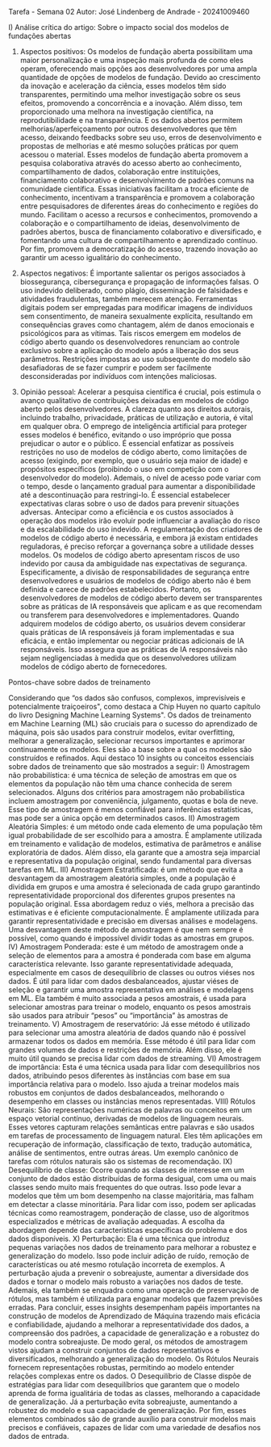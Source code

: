 Tarefa - Semana 02
Autor: José Lindenberg de Andrade - 20241009460

I) Análise crítica do artigo: Sobre o impacto social dos modelos de fundações abertas
1. Aspectos positivos:
Os modelos de fundação aberta possibilitam uma maior personalização e uma inspeção mais profunda de como eles operam, oferecendo mais opções aos desenvolvedores por uma ampla quantidade de opções de modelos de fundação.
Devido ao crescimento da inovação e aceleração da ciência, esses modelos têm sido transparentes, permitindo uma melhor investigação sobre os seus efeitos, promovendo  a concorrência e a inovação. Além disso, tem proporcionado uma melhora na investigação científica, na reprodutibilidade e na transparência. E os dados  abertos permitem melhorias/aperfeiçoamento por outros desenvolvedores que têm acesso, deixando feedbacks sobre seu uso, erros de desenvolvimento e propostas de melhorias e até mesmo soluções práticas por quem acessou o material.
Esses modelos de fundação aberta promovem a pesquisa colaborativa através do acesso aberto ao conhecimento, compartilhamento de dados, colaboração entre instituições, financiamento colaborativo e desenvolvimento de padrões comuns na comunidade científica. Essas iniciativas facilitam a troca eficiente de conhecimento, incentivam a transparência e promovem a colaboração entre pesquisadores de diferentes áreas do conhecimento e regiões do mundo.
Facilitam o acesso a recursos e conhecimentos, promovendo a colaboração e o compartilhamento de ideias, desenvolvimento de padrões abertos, busca de financiamento colaborativo e diversificado, e fomentando uma cultura de compartilhamento e aprendizado contínuo. Por fim, promovem a democratização do acesso, trazendo inovação ao garantir um acesso igualitário do conhecimento.

2. Aspectos negativos:
É importante salientar os perigos associados à biossegurança, cibersegurança e propagação de informações falsas. O uso indevido deliberado, como plágio, disseminação de falsidades e atividades fraudulentas, também merecem atenção. Ferramentas digitais podem ser empregadas para modificar imagens de indivíduos sem consentimento, de maneira sexualmente explícita, resultando em consequências graves como chantagem, além de danos emocionais e psicológicos para as vítimas. Tais riscos emergem em modelos de código aberto quando os desenvolvedores renunciam ao controle exclusivo sobre a aplicação do modelo após a liberação dos seus parâmetros. Restrições impostas ao uso subsequente do modelo são desafiadoras de se fazer cumprir e podem ser facilmente desconsideradas por indivíduos com intenções maliciosas.

3. Opinião pessoal:
Acelerar a pesquisa científica é crucial, pois estimula o avanço qualitativo de contribuições deixadas em modelos de código aberto pelos desenvolvedores. A clareza quanto aos direitos autorais, incluindo trabalho, privacidade, práticas de utilização e autoria, é vital em qualquer obra.
 O emprego de inteligência artificial para proteger esses modelos é benéfico, evitando o uso impróprio que possa prejudicar o autor e o público. É essencial enfatizar as possíveis restrições no uso de modelos de código aberto, como limitações de acesso (exigindo, por exemplo, que o usuário seja maior de idade) e propósitos específicos (proibindo o uso em competição com o desenvolvedor do modelo). Ademais, o nível de acesso pode variar com o tempo, desde o lançamento gradual para aumentar a disponibilidade até a descontinuação para restringi-lo.
É essencial estabelecer expectativas claras sobre o uso de dados para prevenir situações adversas. Antecipar como a eficiência e os custos associados à operação dos modelos irão evoluir pode influenciar a avaliação do risco e da escalabilidade do uso indevido. A regulamentação dos criadores de modelos de código aberto é necessária, e embora já existam entidades reguladoras, é preciso reforçar a governança sobre a utilidade desses modelos.
Os modelos de código aberto apresentam riscos de uso indevido por causa da ambiguidade nas expectativas de segurança. Especificamente, a divisão de responsabilidades de segurança entre desenvolvedores e usuários de modelos de código aberto não é bem definida e carece de padrões estabelecidos. Portanto, os desenvolvedores de modelos de código aberto devem ser transparentes sobre as práticas de IA responsáveis que aplicam e as que recomendam ou transferem para desenvolvedores e implementadores. Quando adquirem modelos de código aberto, os usuários devem considerar quais práticas de IA responsáveis já foram implementadas e sua eficácia, e então implementar ou negociar práticas adicionais de IA responsáveis. Isso assegura que as práticas de IA responsáveis não sejam negligenciadas à medida que os desenvolvedores utilizam modelos de código aberto de fornecedores.

Pontos-chave sobre dados de treinamento

Considerando que “os dados são confusos, complexos, imprevisíveis e potencialmente traiçoeiros", como destaca a Chip Huyen no quarto capítulo do livro Designing Machine Learning Systems". Os dados de treinamento em Machine Learning (ML) são cruciais para o sucesso do aprendizado de máquina, pois são usados para construir modelos, evitar overfitting, melhorar a generalização, selecionar recursos importantes e aprimorar continuamente os modelos. Eles são a base sobre a qual os modelos são construídos e refinados.
Aqui destaco 10 insights ou conceitos essenciais sobre dados de treinamento que são mostrados a seguir:
I) Amostragem não probabilística: é uma técnica de seleção de amostras em que os elementos da população não têm uma chance conhecida de serem selecionados. Alguns dos critérios para amostragem não probabilística incluem amostragem por conveniência, julgamento, quotas e bola de neve. Esse tipo de amostragem é menos confiável para inferências estatísticas, mas pode ser a única opção em determinados casos.
II) Amostragem Aleatória Simples: é um método onde cada elemento de uma população têm igual probabilidade de ser escolhido para a amostra. É amplamente utilizada em treinamento e validação de modelos, estimativa de parâmetros e análise exploratória de dados. Além disso, ela garante que a amostra seja imparcial e representativa da população original, sendo fundamental para diversas tarefas em ML.
III) Amostragem Estratificada: é um método que evita a desvantagem da amostragem aleatória simples, onde a população é dividida em grupos e uma amostra é selecionada de cada grupo garantindo representatividade proporcional dos diferentes grupos presentes na população original. Essa abordagem reduz o viés, melhora a precisão das estimativas e é eficiente computacionalmente. É amplamente utilizada para garantir representatividade e precisão em diversas análises e modelagens. Uma desvantagem deste método de amostragem é que nem sempre é possível, como quando é impossível dividir todas as amostras em grupos.
IV) Amostragem Ponderada: este é um método de amostragem onde a seleção de elementos para a amostra é ponderada com base em alguma característica relevante. Isso garante representatividade adequada, especialmente em casos de desequilíbrio de classes ou outros viéses nos dados. É útil para lidar com dados desbalanceados, ajustar viéses de seleção e garantir uma amostra representativa em análises e modelagens em ML. Ela também é muito associada a pesos amostrais, é usada para selecionar amostras para treinar o modelo, enquanto os pesos amostrais são usados para atribuir “pesos” ou “importância” às amostras de treinamento.
V) Amostragem de reservatório: Já esse método é utilizado para selecionar uma amostra aleatória de dados quando não é possível armazenar todos os dados em memória. Esse método é útil para lidar com grandes volumes de dados e restrições de memória. Além disso, ele é muito útil quando se precisa lidar com dados de streaming. 
VI) Amostragem de importância: Esta é uma técnica usada para lidar com desequilíbrios nos dados, atribuindo pesos diferentes às instâncias com base em sua importância relativa para o modelo. Isso ajuda a treinar modelos mais robustos em conjuntos de dados desbalanceados, melhorando o desempenho em classes ou instâncias menos representadas.
VIII) Rótulos Neurais: São representações numéricas de palavras ou conceitos em um espaço vetorial contínuo, derivadas de modelos de linguagem neurais. Esses vetores capturam relações semânticas entre palavras e são usados em tarefas de processamento de linguagem natural. Eles têm aplicações em recuperação de informação, classificação de texto, tradução automática, análise de sentimentos, entre outras áreas. Um exemplo canônico de tarefas com rótulos naturais são os sistemas de recomendação.
IX) Desequilíbrio de classe: Ocorre quando as classes de interesse em um conjunto de dados estão distribuídas de forma desigual, com uma ou mais classes sendo muito mais frequentes do que outras. Isso pode levar a modelos que têm um bom desempenho na classe majoritária, mas falham em detectar a classe minoritária. Para lidar com isso, podem ser aplicadas técnicas como reamostragem, ponderação de classe, uso de algoritmos especializados e métricas de avaliação adequadas. A escolha da abordagem depende das características específicas do problema e dos dados disponíveis.
X) Perturbação: Ela é uma técnica que introduz pequenas variações nos dados de treinamento para melhorar a robustez e generalização do modelo. Isso pode incluir adição de ruído, remoção de características ou até mesmo rotulação incorreta de exemplos. A perturbação ajuda a prevenir o sobreajuste, aumentar a diversidade dos dados e tornar o modelo mais robusto a variações nos dados de teste. Ademais, ela também se enquadra como uma operação de preservação de rótulos, mas também é utilizada para enganar modelos que fazem previsões erradas.
Para concluir, esses insights desempenham papéis importantes na construção de modelos de Aprendizado de Máquina trazendo mais eficácia e confiabilidade, ajudando a melhorar a representatividade dos dados, a compreensão dos padrões, a capacidade de generalização e a robustez do modelo contra sobreajuste. De modo geral, os métodos de amostragem vistos ajudam a construir conjuntos de dados representativos e diversificados, melhorando a generalização do modelo. Os Rótulos Neurais fornecem representações robustas, permitindo ao modelo entender relações complexas entre os dados. O Desequilíbrio de Classe dispõe de estratégias para lidar com desequilíbrios que garantem que o modelo aprenda de forma igualitária de todas as classes, melhorando a capacidade de generalização. Já a perturbação evita sobreajuste, aumentando a robustez do modelo e sua capacidade de generalização. Por fim, esses elementos combinados são de grande auxílio para construir modelos mais precisos e confiáveis, capazes de lidar com uma variedade de desafios nos dados de entrada.






